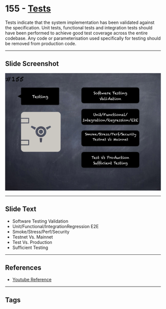 # 155 - [Tests](Tests.md)
Tests indicate that the system implementation has been validated against the specification. Unit tests, functional tests and integration tests should have been performed to achieve good test coverage across the entire codebase. Any code or parameterisation used specifically for testing should be removed from production code.
___
## Slide Screenshot
![0155.png](../../images/5.Pitfalls%20and%20Best%20Practices%20201/155.png)
___
## Slide Text
- Software Testing Validation
- Unit/Functional/IntegrationRegression E2E
- Smoke/Stress/Perf/Security
- Testnet Vs. Mainnet
- Test Vs. Production
- Sufficient Testing
___
## References
- [Youtube Reference](https://youtu.be/pXoEIjHupXk?t=1194)
___
## Tags